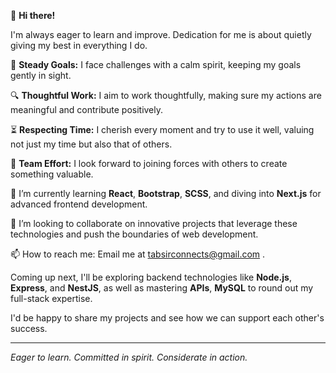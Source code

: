 
👋 **Hi there!**

I'm always eager to learn and improve. Dedication for me is about quietly giving my best in everything I do.

🎯 **Steady Goals:** I face challenges with a calm spirit, keeping my goals gently in sight.

🔍 **Thoughtful Work:** I aim to work thoughtfully, making sure my actions are meaningful and contribute positively.

⏳ **Respecting Time:** I cherish every moment and try to use it well, valuing not just my time but also that of others.

🤝 **Team Effort:** I look forward to joining forces with others to create something valuable.

🌱 I’m currently learning **React**, **Bootstrap**, **SCSS**, and diving into **Next.js** for advanced frontend development.

💞️ I’m looking to collaborate on innovative projects that leverage these technologies and push the boundaries of web development.
 
📫 How to reach me: Email me at tabsirconnects@gmail.com .

Coming up next, I'll be exploring backend technologies like **Node.js**, **Express**, and **NestJS**, as well as mastering **APIs**, **MySQL** to round out my full-stack expertise.


I'd be happy to share my projects and see how we can support each other's success.

---

*Eager to learn. Committed in spirit. Considerate in action.*
